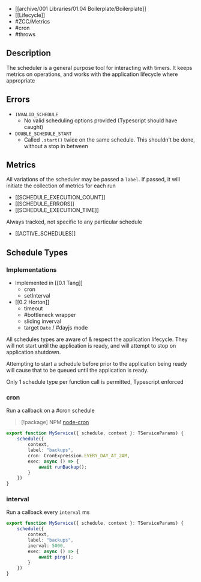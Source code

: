 - [[archive/001 Libraries/01.04 Boilerplate/Boilerplate]]
- [[Lifecycle]]
- #ZCC/Metrics
- #cron
- #throws

## Description

The scheduler is a general purpose tool for interacting with timers. It keeps metrics on operations, and works with the application lifecycle where appropriate

## Errors

- `INVALID_SCHEDULE`
	- No valid scheduling options provided (Typescript should have caught)
- `DOUBLE_SCHEDULE_START`
	- Called `.start()` twice on the same schedule. This shouldn't be done, without a stop in between

## Metrics

All variations of the scheduler may be passed a `label`. If passed, it will initiate the collection of metrics for each run


- [[SCHEDULE_EXECUTION_COUNT]]
- [[SCHEDULE_ERRORS]]
- [[SCHEDULE_EXECUTION_TIME]]

Always tracked, not specific to any particular schedule
- [[ACTIVE_SCHEDULES]]

## Schedule Types

### Implementations

- Implemented in [[0.1 Tang]]
	- cron
	- setInterval
- [[0.2 Horton]]
	- timeout
	- #bottleneck wrapper
	- sliding inverval
	- target `Date` / #dayjs mode

All schedules types are aware of & respect the application lifecycle. They will not start until the application is ready, and will attempt to stop on application shutdown.

Attempting to start a schedule before prior to the application being ready will cause that to be queued until the application is ready. 

Only 1  schedule type per function call is permitted, Typescript enforced
### cron
Run a callback on a #cron schedule

> [!package] NPM [node-cron](https://www.npmjs.com/package/node-cron)

```typescript
export function MyService({ schedule, context }: TServiceParams) {
	schedule({
		context,
		label: "backups",
		cron: CronExpression.EVERY_DAY_AT_2AM,
		exec: async () => {
			await runBackup();
		}
	})
}
```

### interval
Run a callback every `interval` ms

```typescript
export function MyService({ schedule, context }: TServiceParams) {
	schedule({
		context,
		label: "backups",
		inerval: 5000,
		exec: async () => {
			await ping();
		}
	})
}
```
